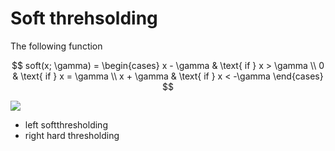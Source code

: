 # Soft threhsolding
The following function

$$
soft(x; \gamma) = \begin{cases}
    x - \gamma & \text{ if } x > \gamma \\
    0 & \text{ if } x = \gamma \\ 
    x + \gamma & \text{ if } x < -\gamma
\end{cases}
$$

![](../.images/machine_learning/soft_tresholding.png)

* left softthresholding
* right hard thresholding